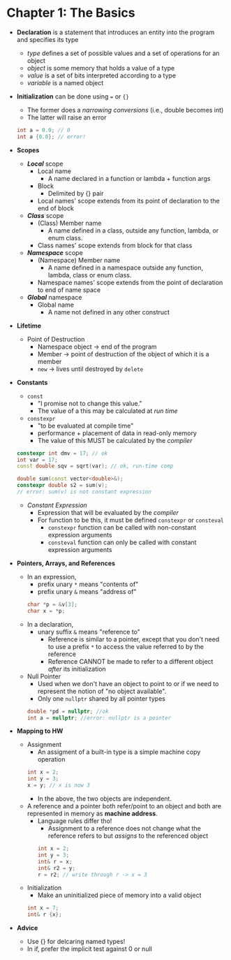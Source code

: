 # Chapter 1: The Basics

- __Declaration__ is a statement that introduces an entity into the program and specifies its type
    - _type_ defines a set of possible values and a set of operations for an object
    - _object_ is some memory that holds a value of a type
    - _value_ is a set of bits interpreted according to a type
    - _variable_ is a named object

- __Initialization__ can be done using `=` or `{}`
    - The former does a _narrowing conversions_ (i.e., double becomes int)
    - The latter will raise an error
    ```cpp
    int a = 0.0; // 0
    int a {0.0}; // error!
    ```
- __Scopes__
    - ___Local___ scope
        - Local name 
            - A name declared in a function or lambda + function args
        - Block 
            - Delimited by {} pair
        - Local names' scope extends from its point of declaration to the end of block 
    - ___Class___ scope
        - (Class) Member name
            - A name defined in a class, outside any function, lambda, or enum class.
        - Class names' scope extends from block for that class
    - ___Namespace___ scope
        - (Namespace) Member name
            - A name defined in a namespace outside any function, lambda, class or enum class.
        - Namespace names' scope extends from the point of declaration to end of name space
    - ___Global___ namespace
        - Global name
            - A name not defined in any other construct

- __Lifetime__
    - Point of Destruction
        - Namespace object -> end of the program
        - Member -> point of destruction of the object of which it is a member
        - `new` -> lives until destroyed by `delete`

- __Constants__
    - `const`
        - "I promise not to change this value."
        - The value of a this may be calculated at _run time_
    - `constexpr`
        - "to be evaluated at compile time"
        - performance + placement of data in read-only memory
        - The value of this MUST be calculated by the _compiler_      
    ```cpp
    constexpr int dmv = 17; // ok
    int var = 17;
    const double sqv = sqrt(var); // ok, run-time comp

    double sum(const vector<double>&);
    constexpr double s2 = sum(v); 
    // error: sum(v) is not constant expression
    ```
    - _Constant Expression_
        - Expression that will be evaluated by the _compiler_
        - For function to be this, it must be defined `constexpr` or `consteval`
            - `constexpr` function can be called with non-constant expression arguments
            - `consteval` function can only be called with constant expression arguments
- __Pointers, Arrays, and References__
    - In an expression,
        - prefix unary `*` means "contents of"
        - prefix unary `&` means "address of"
        ```cpp
        char *p = &v[3];
        char x = *p;
        ```
    - In a declaration, 
        - unary suffix `&` means "reference to"
            - Reference is similar to a pointer, except that you don't need to use a prefix `*` to access the value referred to by the reference
            - Reference CANNOT be made to refer to a different object _after_ its initialization
    - Null Pointer
        - Used when we don't have an object to point to or if we need to represent the notion of "no object available".
        - Only one `nullptr` shared by all pointer types
        ```cpp
        double *pd = nullptr; //ok
        int a = nullptr; //error: nullptr is a pointer
        ```
- __Mapping to HW__
    - Assignment
        - An assigment of a built-in type is a simple machine copy operation
        ```cpp
        int x = 2;
        int y = 3;
        x = y; // x is now 3
        ```
        - In the above, the two objects are independent.
    - A reference and a pointer both refer/point to an object and both are represented in memory as __machine address__.
        - Language rules differ tho!
            - Assignment to a reference does not change what the reference refers to but _assigns_ to the referenced object
            ```cpp
            int x = 2;
            int y = 3;
            int& r = x;
            int& r2 = y;
            r = r2; // write through r -> x = 3
            ```
    - Initialization
        - Make an uninitialized piece of memory into a valid object
        ```cpp
        int x = 7;
        int& r {x};
        ```
- __Advice__
    - Use {} for delcaring named types!
    - In if, prefer the implicit test against 0 or null